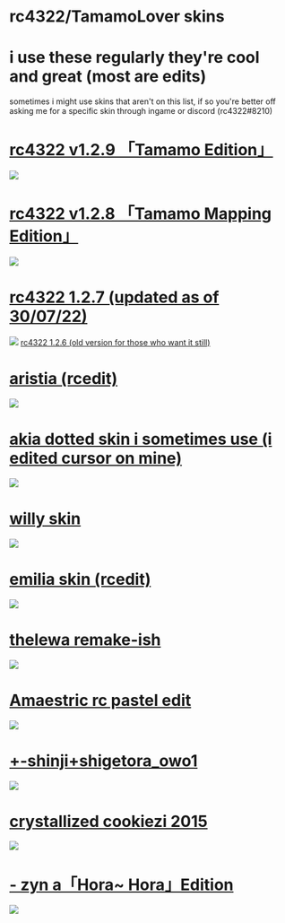 # rc4322/TamamoLover skins
# i use these regularly they're cool and great (most are edits)
sometimes i might use skins that aren't on this list, if so you're better off asking me for a specific skin through ingame or discord (rc4322#8210)



# [rc4322 v1.2.9 「Tamamo Edition」](https://rc4322.s-ul.eu/DIvs7GKu)
![](https://b.catgirlsare.sexy/6LJdfUvQIWjT.jpg)

# [rc4322 v1.2.8 「Tamamo Mapping Edition」](https://rc4322.s-ul.eu/bUoyZpbl)
![](https://osu.ppy.sh/ss/18201912/112d)

# [rc4322 1.2.7 (updated as of 30/07/22)](https://rc4322.s-ul.eu/g02QkXmW)
![](https://b.catgirlsare.sexy/xLvO04nZgQG7.jpg)
[rc4322 1.2.6 (old version for those who want it still)](https://rc4322.s-ul.eu/PbB7Tz6c)

# [aristia (rcedit)](https://rc4322.s-ul.eu/D0yzlV4O)
![](https://osu.ppy.sh/ss/16283882/2144)

# [akia dotted skin i sometimes use (i edited cursor on mine)](https://b.catgirlsare.sexy/t_momdVX.osk)
![](https://osu.ppy.sh/ss/14820334/8779)

# [willy skin](https://puu.sh/H3y9f/43fcb5dd24.osk)
![](https://osu.ppy.sh/ss/16293304/c67f)

# [emilia skin (rcedit)](https://rc4322.s-ul.eu/0tkUMWhX)
![](https://osu.ppy.sh/ss/16283901/de60)

# [thelewa remake-ish](https://rc4322.s-ul.eu/ALAFlzTD)
![](https://b.catgirlsare.sexy/FI4bt-8_.jpg)

# [Amaestric rc pastel edit](https://rc4322.s-ul.eu/54HN61gT)
![](https://osu.ppy.sh/ss/16283917/8135)

# [+-shinji+shigetora_owo1](https://rc4322.s-ul.eu/MoERUNh3)
![](https://osu.ppy.sh/ss/16793680/8b6e)

# [crystallized cookiezi 2015](https://drive.google.com/file/d/1-SfZV4N0roQLxlwdEeIifeEKb3IxcaYS/view?usp=sharing)
![](https://osu.ppy.sh/ss/17922637/e6bd)

# [- zyn a「Hora~ Hora」Edition](https://rc4322.s-ul.eu/pPJdyJ3K)
![](https://osu.ppy.sh/ss/18103738/09a4)
